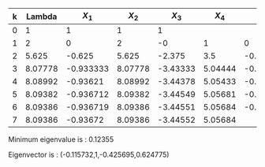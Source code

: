 | k | Lambda |$X_{1}$ | $X_{2}$ | $X_{3}$ | $X_{4}$ | $Y_{1}$ | $Y_{2}$ | $Y_{3}$ | $Y_{4}$ | 
| ----------- | ----------- | ----------- | ----------- | ----------- | ----------- | ----------- | ----------- | ----------- | ----------- | 
0 | 1 | 1 | 1 | 1 | 
1 | 2 | 0 | 2 | -0 | 1 | 0 | 1 | -0 | 0.5 | 
2 | 5.625 | -0.625 | 5.625 | -2.375 | 3.5 | -0.111111 | 1 | -0.422222 | 0.622222 | 
3 | 8.07778 | -0.933333 | 8.07778 | -3.43333 | 5.04444 | -0.115543 | 1 | -0.425034 | 0.624484 | 
4 | 8.08992 | -0.93621 | 8.08992 | -3.44378 | 5.05433 | -0.115725 | 1 | -0.425687 | 0.624769 | 
5 | 8.09382 | -0.936712 | 8.09382 | -3.44549 | 5.05681 | -0.115732 | 1 | -0.425694 | 0.624774 | 
6 | 8.09386 | -0.936719 | 8.09386 | -3.44551 | 5.05684 | -0.115732 | 1 | -0.425695 | 0.624775 | 
7 | 8.09386 | -0.93672 | 8.09386 | -3.44552 | 5.05684 | 


Minimum eigenvalue is : 0.12355


Eigenvector is :
(-0.115732,1,-0.425695,0.624775)
